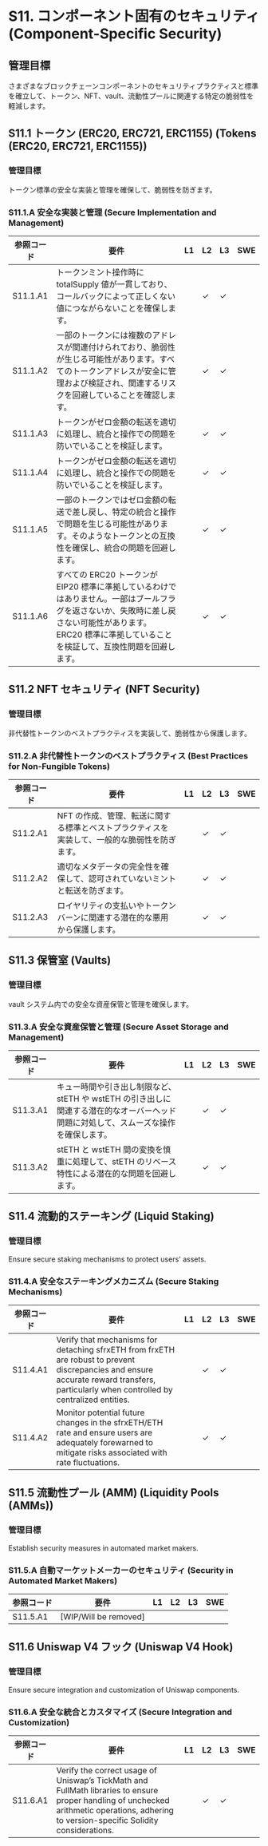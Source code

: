 # S11. コンポーネント固有のセキュリティ (Component-Specific Security)

## 管理目標
さまざまなブロックチェーンコンポーネントのセキュリティプラクティスと標準を確立して、トークン、NFT、vault、流動性プールに関連する特定の脆弱性を軽減します。

## S11.1 トークン (ERC20, ERC721, ERC1155) (Tokens (ERC20, ERC721, ERC1155))

### 管理目標
トークン標準の安全な実装と管理を確保して、脆弱性を防ぎます。

### S11.1.A 安全な実装と管理 (Secure Implementation and Management)

| 参照コード   | 要件                                                                        | L1 | L2 | L3 | SWE |
| ------------ | --------------------------------------------------------------------------- | -- | -- | -- | --- |
| S11.1.A1     | トークンミント操作時に totalSupply 値が一貫しており、コールバックによって正しくない値につながらないことを確保します。 |    | ✓  | ✓  |     |
| S11.1.A2     | 一部のトークンには複数のアドレスが関連付けられており、脆弱性が生じる可能性があります。すべてのトークンアドレスが安全に管理および検証され、関連するリスクを回避していることを確認します。 |    | ✓  | ✓  |     |
| S11.1.A3     | トークンがゼロ金額の転送を適切に処理し、統合と操作での問題を防いでいることを検証します。 |    | ✓  | ✓  |     |
| S11.1.A4     | トークンがゼロ金額の転送を適切に処理し、統合と操作での問題を防いでいることを検証します。 |    | ✓  | ✓  |     |
| S11.1.A5     | 一部のトークンではゼロ金額の転送で差し戻し、特定の統合と操作で問題を生じる可能性があります。そのようなトークンとの互換性を確保し、統合の問題を回避します。 |    | ✓  | ✓  |     |
| S11.1.A6     | すべての ERC20 トークンが EIP20 標準に準拠しているわけではありません。一部はブールフラグを返さないか、失敗時に差し戻さない可能性があります。ERC20 標準に準拠していることを検証して、互換性問題を回避します。 |    | ✓  | ✓  |     |


## S11.2 NFT セキュリティ (NFT Security)

### 管理目標
非代替性トークンのベストプラクティスを実装して、脆弱性から保護します。

### S11.2.A 非代替性トークンのベストプラクティス (Best Practices for Non-Fungible Tokens)

| 参照コード   | 要件                                                                        | L1 | L2 | L3 | SWE |
| ------------ | --------------------------------------------------------------------------- | -- | -- | -- | --- |
| S11.2.A1     | NFT の作成、管理、転送に関する標準とベストプラクティスを実装して、一般的な脆弱性を防ぎます。 |    | ✓  | ✓  |     |
| S11.2.A2     | 適切なメタデータの完全性を確保して、認可されていないミントと転送を防ぎます。 |    | ✓  | ✓  |     |
| S11.2.A3     | ロイヤリティの支払いやトークンバーンに関連する潜在的な悪用から保護します。 |    | ✓  | ✓  |     |


## S11.3 保管室 (Vaults)

### 管理目標
vault システム内での安全な資産保管と管理を確保します。

### S11.3.A 安全な資産保管と管理 (Secure Asset Storage and Management)

| 参照コード   | 要件                                                                        | L1 | L2 | L3 | SWE |
| ------------ | --------------------------------------------------------------------------- | -- | -- | -- | --- |
| S11.3.A1     | キュー時間や引き出し制限など、stETH や wstETH の引き出しに関連する潜在的なオーバーヘッド問題に対処して、スムーズな操作を確保します。 |    | ✓  | ✓  |     |
| S11.3.A2     | stETH と wstETH 間の変換を慎重に処理して、stETH のリベース特性による潜在的な問題を回避します。 |    | ✓  | ✓  |     |


## S11.4 流動的ステーキング (Liquid Staking)

### 管理目標
Ensure secure staking mechanisms to protect users' assets.

### S11.4.A 安全なステーキングメカニズム (Secure Staking Mechanisms)

| 参照コード   | 要件                                                                        | L1 | L2 | L3 | SWE |
| ------------ | --------------------------------------------------------------------------- | -- | -- | -- | --- |
| S11.4.A1     | Verify that mechanisms for detaching sfrxETH from frxETH are robust to prevent discrepancies and ensure accurate reward transfers, particularly when controlled by centralized entities. |    | ✓  | ✓  |     |
| S11.4.A2     | Monitor potential future changes in the sfrxETH/ETH rate and ensure users are adequately forewarned to mitigate risks associated with rate fluctuations. |    | ✓  | ✓  |     |


## S11.5 流動性プール (AMM) (Liquidity Pools (AMMs))

### 管理目標
Establish security measures in automated market makers.

### S11.5.A 自動マーケットメーカーのセキュリティ (Security in Automated Market Makers)

| 参照コード   | 要件                                                                        | L1 | L2 | L3 | SWE |
| ------------ | --------------------------------------------------------------------------- | -- | -- | -- | --- |
| S11.5.A1     | [WIP/Will be removed]                                                     |    |    |    |     |



## S11.6 Uniswap V4 フック (Uniswap V4 Hook)

### 管理目標
Ensure secure integration and customization of Uniswap components.

### S11.6.A 安全な統合とカスタマイズ (Secure Integration and Customization)

| 参照コード   | 要件                                                                        | L1 | L2 | L3 | SWE |
| ------------ | --------------------------------------------------------------------------- | -- | -- | -- | --- |
| S11.6.A1     | Verify the correct usage of Uniswap’s TickMath and FullMath libraries to ensure proper handling of unchecked arithmetic operations, adhering to version-specific Solidity considerations. |    | ✓  | ✓  |     |

